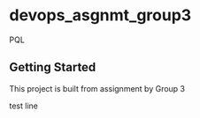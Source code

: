 # devops_asgnmt_group3

PQL

## Getting Started

This project is built from assignment by Group 3

test line